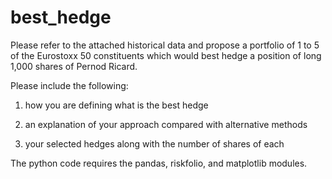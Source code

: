 # best_hedge

Please refer to the attached historical data and propose a portfolio of 1 to 5
of the Eurostoxx 50 constituents which would best hedge a position of
long 1,000 shares of Pernod Ricard.

Please include the following:

1) how you are defining what is the best hedge

2) an explanation of your approach compared with alternative methods

3) your selected hedges along with the number of shares of each

The python code requires the pandas, riskfolio, and matplotlib modules.

